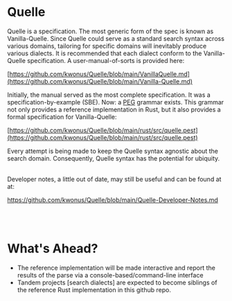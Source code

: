 # Quelle
Quelle is a specification. The most generic form of the spec is known as Vanilla-Quelle. Since Quelle could serve as a standard search syntax across various domains, tailoring for specific domains will inevitably produce various dialects. It is recommended that each dialect conform to the Vanilla-Quelle specification. A user-manual-of-sorts is provided here:

[https://github.com/kwonus/Quelle/blob/main/VanillaQuelle.md](https://github.com/kwonus/Quelle/blob/main/Vanilla-Quelle.md)

Initially, the manual served as the most complete specification. It was a specification-by-example (SBE). Now: a [PEG](https://en.wikipedia.org/wiki/Domain-specific_language) grammar exists. This grammar not only provides a reference implementation in Rust, but it also provides a formal specification for Vanilla-Quelle:

[https://github.com/kwonus/Quelle/blob/main/rust/src/quelle.pest](https://github.com/kwonus/Quelle/blob/main/rust/src/quelle.pest)

Every attempt is being made to keep the Quelle syntax agnostic about the search domain. Consequently, Quelle syntax has the potential for ubiquity.
<br/></br>

Developer notes, a little out of date, may still be useful and can be found at at:</br>

https://github.com/kwonus/Quelle/blob/main/Quelle-Developer-Notes.md

<br/></br>
# What's Ahead?
- The reference implementation will be made interactive and report the results of the parse via a console-based/command-line interface
- Tandem projects [search dialects] are expected to become siblings of the reference Rust implementation in this github repo.
